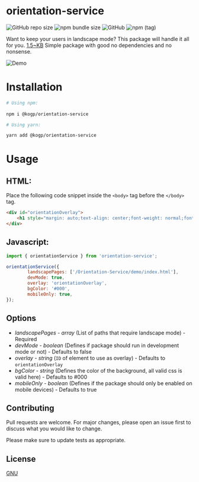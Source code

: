 # orientation-service

![GitHub repo size](https://img.shields.io/github/repo-size/klausen-partners/orientation-service)
![npm bundle size](https://img.shields.io/bundlephobia/min/@kogp/orientation-service@1.0.0)
![GitHub](https://img.shields.io/github/license/klausen-partners/orientation-service)
![npm (tag)](https://img.shields.io/npm/v/@kogp/orientation-service/latest)

Want to keep your users in landscape mode? This package will handle it all for you.
[1.5~KB](https://bundlephobia.com/result?p=@kogp/orientation-service@1.0.0) Simple package with good no dependencies and no nonsense.

![Demo](https://media.giphy.com/media/hs1kmYqXhTVUggDaSR/giphy.gif)

# Installation

```bash
# Using npm:
 
npm i @kogp/orientation-service

# Using yarn:

yarn add @kogp/orientation-service
```

# Usage

## HTML:

Place the following code snippet inside the `<body>` tag before the `</body>` tag.

```html
<div id="orientationOverlay">
    <h1 style="margin: auto;text-align: center;font-weight: normal;font-family: serif;">Please turn your device orientation</h1>
</div>
```

## Javascript:
```js
import { orientationService } from 'orientation-service';

orientationService({
        landscapePages: ['/Orientation-Service/demo/index.html'],
        devMode: true,
        overlay: 'orientationOverlay',
        bgColor: '#000',
        mobileOnly: true,
});
```

## Options

* *landscapePages* - _array_ (List of paths that require  landscape mode) - Required
* *devMode* - _boolean_ (Defines if package should run in development mode or not) - Defaults to false
* *overlay* - _string_ (`ID` of element to use as overlay) - Defaults to `orientationOverlay`
* *bgColor* - _string_ (Defines the color of the background, all valid css is valid here) - Defaults to #000
* *mobileOnly* - _boolean_ (Defines if the package should only be enabled on mobile devices) - Defaults to true


## Contributing
Pull requests are welcome. For major changes, please open an issue first to discuss what you would like to change.

Please make sure to update tests as appropriate.

## License
[GNU](https://github.com/klausen-partners/Orientation-Service/blob/master/LICENSE)